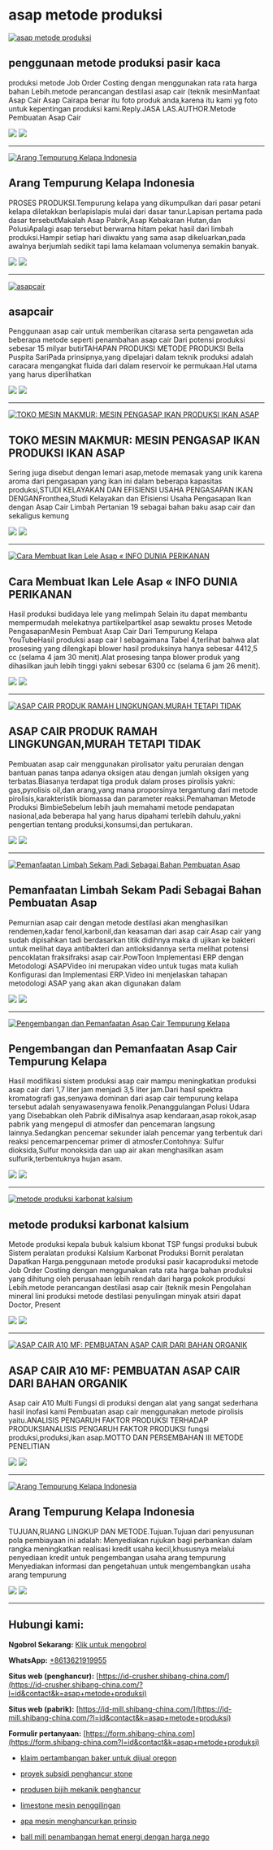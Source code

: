 # asap metode produksi

<a href="https://swt.shibang-china.com/?l=id&img&k=asap+metode+produksi" target="_blank">![asap metode produksi](http://static.shibang-china.com/all-800x300/181.jpg)</a>

## penggunaan metode produksi pasir kaca
produksi metode Job Order Costing dengan menggunakan rata rata harga bahan Lebih.metode perancangan destilasi asap cair (teknik mesinManfaat Asap Cair Asap Cairapa benar itu foto produk anda,karena itu kami yg foto untuk kepentingan produksi kami.Reply.JASA LAS.AUTHOR.Metode Pembuatan Asap Cair


<a href="https://whatsapp.shibangsoft.com/WhatsApp.php" target="_blank" title="WhatsApp">![](http://static.shibang-china.com/icon/whatsapp.png)</a> <a href="https://swt.shibang-china.com/?l=id&icon&k=asap+metode+produksi" target="_blank">![](http://static.shibang-china.com/icon/chat-id.png)</a>

---

<a href="https://swt.shibang-china.com/?l=id&img&k=asap+metode+produksi" target="_blank">![Arang Tempurung Kelapa Indonesia](http://static.shibang-china.com/all-800x300/98.jpg)</a>

## Arang Tempurung Kelapa Indonesia
PROSES PRODUKSI.Tempurung kelapa yang dikumpulkan dari pasar petani kelapa diletakkan berlapislapis mulai dari dasar tanur.Lapisan pertama pada dasar tersebutMakalah Asap Pabrik,Asap Kebakaran Hutan,dan PolusiApalagi asap tersebut berwarna hitam pekat hasil dari limbah produksi.Hampir setiap hari diwaktu yang sama asap dikeluarkan,pada awalnya berjumlah sedikit tapi lama kelamaan volumenya semakin banyak.


<a href="https://whatsapp.shibangsoft.com/WhatsApp.php" target="_blank" title="WhatsApp">![](http://static.shibang-china.com/icon/whatsapp.png)</a> <a href="https://swt.shibang-china.com/?l=id&icon&k=asap+metode+produksi" target="_blank">![](http://static.shibang-china.com/icon/chat-id.png)</a>

---

<a href="https://swt.shibang-china.com/?l=id&img&k=asap+metode+produksi" target="_blank">![asapcair](http://static.shibang-china.com/all-800x300/932.jpg)</a>

## asapcair
Penggunaan asap cair untuk memberikan citarasa serta pengawetan ada beberapa metode seperti penambahan asap cair Dari potensi produksi sebesar 15 milyar butirTAHAPAN PRODUKSI METODE PRODUKSI Bella Puspita SariPada prinsipnya,yang dipelajari dalam teknik produksi adalah caracara mengangkat fluida dari dalam reservoir ke permukaan.Hal utama yang harus diperlihatkan


<a href="https://whatsapp.shibangsoft.com/WhatsApp.php" target="_blank" title="WhatsApp">![](http://static.shibang-china.com/icon/whatsapp.png)</a> <a href="https://swt.shibang-china.com/?l=id&icon&k=asap+metode+produksi" target="_blank">![](http://static.shibang-china.com/icon/chat-id.png)</a>

---

<a href="https://swt.shibang-china.com/?l=id&img&k=asap+metode+produksi" target="_blank">![TOKO MESIN MAKMUR: MESIN PENGASAP IKAN PRODUKSI IKAN ASAP](http://static.shibang-china.com/all-800x300/1498.jpg)</a>

## TOKO MESIN MAKMUR: MESIN PENGASAP IKAN PRODUKSI IKAN ASAP
Sering juga disebut dengan lemari asap,metode memasak yang unik karena aroma dari pengasapan yang ikan ini dalam beberapa kapasitas produksi,STUDI KELAYAKAN DAN EFISIENSI USAHA PENGASAPAN IKAN DENGANFronthea,Studi Kelayakan dan Efisiensi Usaha Pengasapan Ikan dengan Asap Cair Limbah Pertanian 19 sebagai bahan baku asap cair dan sekaligus kemung


<a href="https://whatsapp.shibangsoft.com/WhatsApp.php" target="_blank" title="WhatsApp">![](http://static.shibang-china.com/icon/whatsapp.png)</a> <a href="https://swt.shibang-china.com/?l=id&icon&k=asap+metode+produksi" target="_blank">![](http://static.shibang-china.com/icon/chat-id.png)</a>

---

<a href="https://swt.shibang-china.com/?l=id&img&k=asap+metode+produksi" target="_blank">![Cara Membuat Ikan Lele Asap « INFO DUNIA PERIKANAN](http://static.shibang-china.com/all-800x300/820.jpg)</a>

## Cara Membuat Ikan Lele Asap « INFO DUNIA PERIKANAN
Hasil produksi budidaya lele yang melimpah Selain itu dapat membantu mempermudah melekatnya partikelpartikel asap sewaktu proses Metode PengasapanMesin Pembuat Asap Cair Dari Tempurung Kelapa YouTubeHasil produksi asap cair I sebagaimana Tabel 4,terlihat bahwa alat prosesing yang dilengkapi blower hasil produksinya hanya sebesar 4412,5 cc (selama 4 jam 30 menit).Alat prosesing tanpa blower produk yang dihasilkan jauh lebih tinggi yakni sebesar 6300 cc (selama 6 jam 26 menit).


<a href="https://whatsapp.shibangsoft.com/WhatsApp.php" target="_blank" title="WhatsApp">![](http://static.shibang-china.com/icon/whatsapp.png)</a> <a href="https://swt.shibang-china.com/?l=id&icon&k=asap+metode+produksi" target="_blank">![](http://static.shibang-china.com/icon/chat-id.png)</a>

---

<a href="https://swt.shibang-china.com/?l=id&img&k=asap+metode+produksi" target="_blank">![ASAP CAIR PRODUK RAMAH LINGKUNGAN,MURAH TETAPI TIDAK](http://static.shibang-china.com/all-800x300/708.jpg)</a>

## ASAP CAIR PRODUK RAMAH LINGKUNGAN,MURAH TETAPI TIDAK
Pembuatan asap cair menggunakan pirolisator yaitu peruraian dengan bantuan panas tanpa adanya oksigen atau dengan jumlah oksigen yang terbatas.Biasanya terdapat tiga produk dalam proses pirolisis yakni: gas,pyrolisis oil,dan arang,yang mana proporsinya tergantung dari metode pirolisis,karakteristik biomassa dan parameter reaksi.Pemahaman Metode Produksi BimbieSebelum lebih jauh memahami metode pendapatan nasional,ada beberapa hal yang harus dipahami terlebih dahulu,yakni pengertian tentang produksi,konsumsi,dan pertukaran.


<a href="https://whatsapp.shibangsoft.com/WhatsApp.php" target="_blank" title="WhatsApp">![](http://static.shibang-china.com/icon/whatsapp.png)</a> <a href="https://swt.shibang-china.com/?l=id&icon&k=asap+metode+produksi" target="_blank">![](http://static.shibang-china.com/icon/chat-id.png)</a>

---

<a href="https://swt.shibang-china.com/?l=id&img&k=asap+metode+produksi" target="_blank">![Pemanfaatan Limbah Sekam Padi Sebagai Bahan Pembuatan Asap](http://static.shibang-china.com/all-800x300/757.jpg)</a>

## Pemanfaatan Limbah Sekam Padi Sebagai Bahan Pembuatan Asap
Pemurnian asap cair dengan metode destilasi akan menghasilkan rendemen,kadar fenol,karbonil,dan keasaman dari asap cair.Asap cair yang sudah dipisahkan tadi berdasarkan titik didihnya maka di ujikan ke bakteri untuk melihat daya antibakteri dan antioksidannya serta melihat potensi pencoklatan fraksifraksi asap cair.PowToon Implementasi ERP dengan Metodologi ASAPVideo ini merupakan video untuk tugas mata kuliah Konfigurasi dan Implementasi ERP.Video ini menjelaskan tahapan metodologi ASAP yang akan akan digunakan dalam


<a href="https://whatsapp.shibangsoft.com/WhatsApp.php" target="_blank" title="WhatsApp">![](http://static.shibang-china.com/icon/whatsapp.png)</a> <a href="https://swt.shibang-china.com/?l=id&icon&k=asap+metode+produksi" target="_blank">![](http://static.shibang-china.com/icon/chat-id.png)</a>

---

<a href="https://swt.shibang-china.com/?l=id&img&k=asap+metode+produksi" target="_blank">![Pengembangan dan Pemanfaatan Asap Cair Tempurung Kelapa](http://static.shibang-china.com/all-800x300/871.jpg)</a>

## Pengembangan dan Pemanfaatan Asap Cair Tempurung Kelapa
Hasil modifikasi sistem produksi asap cair mampu meningkatkan produksi asap cair dari 1,7 liter jam menjadi 3,5 liter jam.Dari hasil spektra kromatografi gas,senyawa dominan dari asap cair tempurung kelapa tersebut adalah senyawasenyawa fenolik.Penanggulangan Polusi Udara yang Disebabkan oleh Pabrik diMisalnya asap kendaraan,asap rokok,asap pabrik yang mengepul di atmosfer dan pencemaran langsung lainnya.Sedangkan pencemar sekunder ialah pencemar yang terbentuk dari reaksi pencemarpencemar primer di atmosfer.Contohnya: Sulfur dioksida,Sulfur monoksida dan uap air akan menghasilkan asam sulfurik,terbentuknya hujan asam.


<a href="https://whatsapp.shibangsoft.com/WhatsApp.php" target="_blank" title="WhatsApp">![](http://static.shibang-china.com/icon/whatsapp.png)</a> <a href="https://swt.shibang-china.com/?l=id&icon&k=asap+metode+produksi" target="_blank">![](http://static.shibang-china.com/icon/chat-id.png)</a>

---

<a href="https://swt.shibang-china.com/?l=id&img&k=asap+metode+produksi" target="_blank">![metode produksi karbonat kalsium](http://static.shibang-china.com/all-800x300/550.jpg)</a>

## metode produksi karbonat kalsium
Metode produksi kepala bubuk kalsium kbonat TSP fungsi produksi bubuk Sistem peralatan produksi Kalsium Karbonat Produksi Bornit peralatan Dapatkan Harga.penggunaan metode produksi pasir kacaproduksi metode Job Order Costing dengan menggunakan rata rata harga bahan produksi yang dihitung oleh perusahaan lebih rendah dari harga pokok produksi Lebih.metode perancangan destilasi asap cair (teknik mesin Pengolahan mineral lini produksi metode destilasi penyulingan minyak atsiri dapat Doctor, Present


<a href="https://whatsapp.shibangsoft.com/WhatsApp.php" target="_blank" title="WhatsApp">![](http://static.shibang-china.com/icon/whatsapp.png)</a> <a href="https://swt.shibang-china.com/?l=id&icon&k=asap+metode+produksi" target="_blank">![](http://static.shibang-china.com/icon/chat-id.png)</a>

---

<a href="https://swt.shibang-china.com/?l=id&img&k=asap+metode+produksi" target="_blank">![ASAP CAIR A10 MF: PEMBUATAN ASAP CAIR DARI BAHAN ORGANIK](http://static.shibang-china.com/all-800x300/925.jpg)</a>

## ASAP CAIR A10 MF: PEMBUATAN ASAP CAIR DARI BAHAN ORGANIK
Asap cair A10 Multi Fungsi di produksi dengan alat yang sangat sederhana hasil inofasi kami Pembuatan asap cair menggunakan metode pirolisis yaitu.ANALISIS PENGARUH FAKTOR PRODUKSI TERHADAP PRODUKSIANALISIS PENGARUH FAKTOR PRODUKSI fungsi produksi,produksi,ikan asap.MOTTO DAN PERSEMBAHAN III METODE PENELITIAN


<a href="https://whatsapp.shibangsoft.com/WhatsApp.php" target="_blank" title="WhatsApp">![](http://static.shibang-china.com/icon/whatsapp.png)</a> <a href="https://swt.shibang-china.com/?l=id&icon&k=asap+metode+produksi" target="_blank">![](http://static.shibang-china.com/icon/chat-id.png)</a>

---

<a href="https://swt.shibang-china.com/?l=id&img&k=asap+metode+produksi" target="_blank">![Arang Tempurung Kelapa Indonesia](http://static.shibang-china.com/all-800x300/46.jpg)</a>

## Arang Tempurung Kelapa Indonesia
TUJUAN,RUANG LINGKUP DAN METODE.Tujuan.Tujuan dari penyusunan pola pembiayaan ini adalah: Menyediakan rujukan bagi perbankan dalam rangka meningkatkan realisasi kredit usaha kecil,khususnya melalui penyediaan kredit untuk pengembangan usaha arang tempurung Menyediakan informasi dan pengetahuan untuk mengembangkan usaha arang tempurung

<a href="https://whatsapp.shibangsoft.com/WhatsApp.php" target="_blank" title="WhatsApp">![](http://static.shibang-china.com/icon/whatsapp.png)</a> <a href="https://swt.shibang-china.com/?l=id&icon&k=asap+metode+produksi" target="_blank">![](http://static.shibang-china.com/icon/chat-id.png)</a>

---
## Hubungi kami:

**Ngobrol Sekarang:** [Klik untuk mengobrol](https://swt.shibang-china.com?l=id&contact&k=asap+metode+produksi)

**WhatsApp:**  [+8613621919955](https://whatsapp.shibangsoft.com/WhatsApp.php)

**Situs web (penghancur):** [https://id-crusher.shibang-china.com/](https://id-crusher.shibang-china.com/?l=id&contact&k=asap+metode+produksi)

**Situs web (pabrik):** [https://id-mill.shibang-china.com/](https://id-mill.shibang-china.com/?l=id&contact&k=asap+metode+produksi)

**Formulir pertanyaan:** [https://form.shibang-china.com](https://form.shibang-china.com?l=id&contact&k=asap+metode+produksi)

* [klaim pertambangan baker untuk dijual oregon](../42/klaim%20pertambangan%20baker%20untuk%20dijual%20oregon.md)

* [proyek subsidi penghancur stone](../43/proyek%20subsidi%20penghancur%20stone.md)

* [produsen bijih mekanik penghancur](../41/produsen%20bijih%20mekanik%20penghancur.md)

* [limestone mesin penggilingan](../46/limestone%20mesin%20penggilingan.md)

* [apa mesin menghancurkan prinsip](../45/apa%20mesin%20menghancurkan%20prinsip.md)

* [ball mill penambangan hemat energi dengan harga nego](../49/ball%20mill%20penambangan%20hemat%20energi%20dengan%20harga%20nego.md)